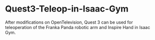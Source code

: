 # Quest3-Teleop-in-Isaac-Gym
After modifications on OpenTelevision, Quest 3 can be used for teleoperation of the Franka Panda robotic arm and Inspire Hand in Isaac Gym.
